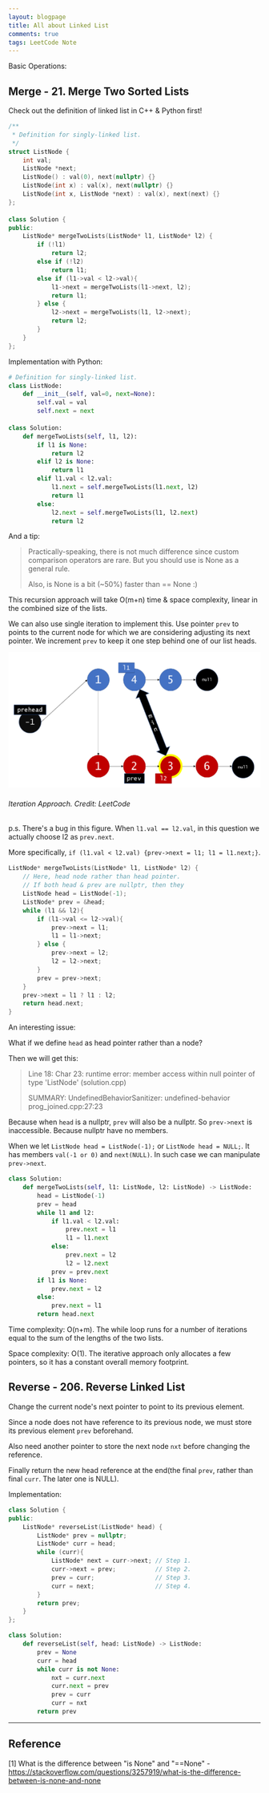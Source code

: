 ```yaml
---
layout: blogpage
title: All about Linked List
comments: true
tags: LeetCode Note
---
```


Basic Operations:
## Merge - 21. Merge Two Sorted Lists ##

Check out the definition of linked list in C++ & Python first!

```cpp
/**
 * Definition for singly-linked list.
 */
struct ListNode {
    int val;
    ListNode *next;
    ListNode() : val(0), next(nullptr) {}
    ListNode(int x) : val(x), next(nullptr) {}
    ListNode(int x, ListNode *next) : val(x), next(next) {}
};

class Solution {
public:
    ListNode* mergeTwoLists(ListNode* l1, ListNode* l2) {
        if (!l1)
            return l2;
        else if (!l2)
            return l1;
        else if (l1->val < l2->val){
            l1->next = mergeTwoLists(l1->next, l2);
            return l1;
        } else {
            l2->next = mergeTwoLists(l1, l2->next);
            return l2;
        }
    }
};
```

Implementation with Python:

```python
# Definition for singly-linked list.
class ListNode:
    def __init__(self, val=0, next=None):
        self.val = val
        self.next = next

class Solution:
    def mergeTwoLists(self, l1, l2):
        if l1 is None:
            return l2
        elif l2 is None:
            return l1
        elif l1.val < l2.val:
            l1.next = self.mergeTwoLists(l1.next, l2)
            return l1
        else:
            l2.next = self.mergeTwoLists(l1, l2.next)
            return l2
```
            
And a tip:

> Practically-speaking, there is not much difference since custom comparison operators are rare. But you should use is None as a general rule.
> 
> Also, is None is a bit (~50%) faster than == None :)

This recursion approach will take O(m+n) time & space complexity, linear in the combined size of the lists.

We can also use single iteration to implement this. Use pointer `prev` to points to the current node for which we are considering adjusting its next pointer.
We increment `prev` to keep it one step behind one of our list heads.

<div class="hovereffect">
    <div class="illustration" >
        <a class="chocolat-image"  href="/images/illustration/2020-12-08/linkedlist.png"><img src="/images/illustration/2020-12-08/linkedlist.png" class="img-responsive" alt="LinkedList"></a>
        <h6>Iteration Approach. Credit: LeetCode</h6>
    </div>
</div>

p.s. There's a bug in this figure. When `l1.val == l2.val`, in this question we actually choose l2 as `prev.next`. 

More specifically, `if (l1.val < l2.val) {prev->next = l1; l1 = l1.next;}`.

```cpp
ListNode* mergeTwoLists(ListNode* l1, ListNode* l2) {
    // Here, head node rather than head pointer.
    // If both head & prev are nullptr, then they
    ListNode head = ListNode(-1);
    ListNode* prev = &head;
    while (l1 && l2){
        if (l1->val <= l2->val){
            prev->next = l1;
            l1 = l1->next;
        } else {
            prev->next = l2;
            l2 = l2->next;
        }
        prev = prev->next;
    }
    prev->next = l1 ? l1 : l2;
    return head.next;
}
```

An interesting issue:

What if we define `head` as head pointer rather than a node?

Then we will get this:

> Line 18: Char 23: runtime error: member access within null pointer of type 'ListNode' (solution.cpp)
>
> SUMMARY: UndefinedBehaviorSanitizer: undefined-behavior prog_joined.cpp:27:23

Because when `head` is a nullptr, `prev` will also be a nullptr. So `prev->next` is inaccessible. 
Because nullptr have no members. 

When we let `ListNode head = ListNode(-1);` or  `ListNode head = NULL;`. It has members `val(-1 or 0)` and `next(NULL)`. In such case we can manipulate `prev->next`.

    
```python
class Solution:
    def mergeTwoLists(self, l1: ListNode, l2: ListNode) -> ListNode:
        head = ListNode(-1)
        prev = head
        while l1 and l2:
            if l1.val < l2.val:
                prev.next = l1
                l1 = l1.next
            else:
                prev.next = l2
                l2 = l2.next
            prev = prev.next
        if l1 is None:
            prev.next = l2
        else:
            prev.next = l1
        return head.next
```

Time complexity: O(n+m). The while loop runs for a number of iterations equal to the sum of the lengths of the two lists.

Space complexity: O(1). The iterative approach only allocates a few pointers, so it has a constant overall memory footprint. 


## Reverse - 206. Reverse Linked List ##

Change the current node's next pointer to point to its previous element.
 
Since a node does not have reference to its previous node, we must store its previous element `prev` beforehand. 

Also need another pointer to store the next node `nxt` before changing the reference. 

Finally return the new head reference at the end(the final `prev`, rather than final `curr`. The later one is NULL).

Implementation:

```cpp
class Solution {
public:
    ListNode* reverseList(ListNode* head) {
        ListNode* prev = nullptr;
        ListNode* curr = head;
        while (curr){
            ListNode* next = curr->next; // Step 1.
            curr->next = prev;           // Step 2.
            prev = curr;                 // Step 3.
            curr = next;                 // Step 4.
        }
        return prev;
    }
};
```

```python
class Solution:
    def reverseList(self, head: ListNode) -> ListNode:
        prev = None
        curr = head
        while curr is not None:
            nxt = curr.next
            curr.next = prev
            prev = curr
            curr = nxt
        return prev
```


---

## Reference ##
[1] What is the difference between "is None" and "==None" - https://stackoverflow.com/questions/3257919/what-is-the-difference-between-is-none-and-none